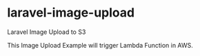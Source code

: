 # laravel-image-upload
Laravel Image Upload to S3 

This Image Upload Example will trigger Lambda Function in AWS.
